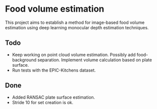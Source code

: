 # Food volume estimation
This project aims to establish a method for image-based food volume estimation
using deep learning monocular depth estimation techniques.

## Todo
- Keep working on point cloud volume estimation. Possibly add food-background
  separation. Implement volume calculation based on plate surface.
- Run tests with the EPIC-Kitchens dataset.

## Done
- Added RANSAC plate surface estimation.
- Stride 10 for set creation is ok.
